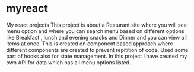 # myreact
My react projects
This project is about a Resturant site where you will see menu option and where you can search menu based on different options like Breakfast , lunch and evening snacks and Dinner and you can view all items at once.
This is created on component based approach where different components are created to prevent repitition of code.
Used some part of hooks also for state management.
In this project I have created my own API for data which has all menu options listed.
